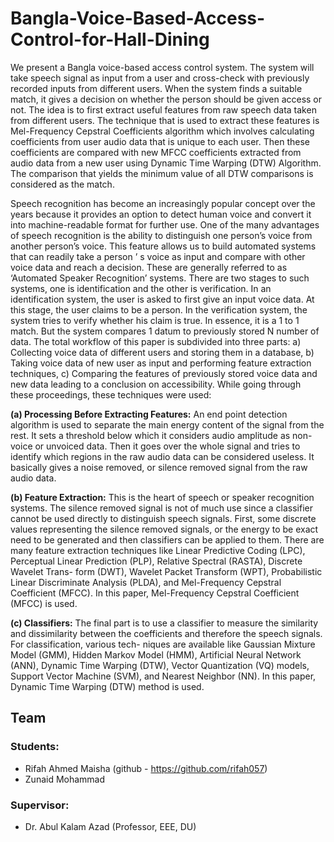 # Bangla-Voice-Based-Access-Control-for-Hall-Dining

We present a Bangla voice-based access control system. The system will take speech signal as input from  a user and cross-check with previously recorded inputs from different users. When the system finds a suitable match, it gives a decision on whether the person should be given access or not. The idea is to first extract useful features from raw speech data taken from different users. The technique that is used to extract these features is Mel-Frequency Cepstral Coefficients algorithm which involves calculating coefficients from user audio data that is unique to each user. Then these coefficients are compared with new MFCC coefficients extracted from audio data from a new user using Dynamic Time Warping (DTW) Algorithm. The comparison that yields the minimum value of all DTW comparisons is considered as the match.

Speech recognition has become an increasingly popular concept over the years because it provides an option to detect human voice and convert it into machine-readable format for further use. One of the many advantages of speech recognition is the ability to distinguish one person’s voice from another person’s voice. This feature allows us to build automated systems that can readily take a person ’ s voice as input and compare with other voice data and reach a decision. These   are generally referred to as ‘Automated Speaker Recognition’ systems. There are two stages to such systems, one is identification and the other is verification. In an identification system, the user is asked to first give an input voice data. At this stage, the user claims to be a person. In the verification system, the system tries to verify whether his claim is true.    In essence, it is a 1 to 1 match. But the system compares 1 datum to previously stored N number of data.
The total workflow of this paper is subdivided into three parts: a) Collecting voice data of different users and storing them in a database, b) Taking voice data of new user as input and performing feature extraction techniques, c) Comparing the features of previously stored voice data and new data leading to a conclusion on accessibility. While going through these proceedings, these techniques were used:

**(a)	Processing Before Extracting Features:** An end point detection algorithm is used to separate the main energy content of the signal from the rest. It sets a threshold below which it considers audio amplitude as non-voice or unvoiced data. Then it goes over the whole signal and tries to identify which regions in the raw audio data can be considered useless. It basically gives a noise removed, or silence removed signal from the raw audio data.

**(b)	Feature Extraction:** This is the heart of speech or speaker recognition systems. The silence removed signal is not of much use since a classifier cannot be used directly
 to distinguish speech signals. First, some discrete values representing the silence removed signals, or the energy to be exact need to be generated and then classifiers can be applied to them. There are many feature extraction techniques like Linear Predictive Coding (LPC), Perceptual Linear Prediction (PLP), Relative Spectral (RASTA), Discrete Wavelet Trans- form (DWT), Wavelet Packet Transform (WPT), Probabilistic Linear Discriminate Analysis (PLDA), and Mel-Frequency Cepstral Coefficient (MFCC). In this paper, Mel-Frequency Cepstral Coefficient (MFCC) is used.

**(c)	Classifiers:** The final part is to use a classifier to measure the similarity and dissimilarity between the coefficients and therefore the speech signals. For classification, various tech- niques are available like Gaussian Mixture Model (GMM),  Hidden Markov Model (HMM), Artificial Neural Network (ANN), Dynamic Time Warping (DTW), Vector Quantization (VQ) models, Support Vector Machine (SVM), and Nearest Neighbor (NN). In this paper, Dynamic Time Warping (DTW) method is used.

## Team
### Students:
- Rifah Ahmed Maisha (github - https://github.com/rifah057) 
- Zunaid Mohammad

### Supervisor:
- Dr. Abul Kalam Azad (Professor, EEE, DU)
